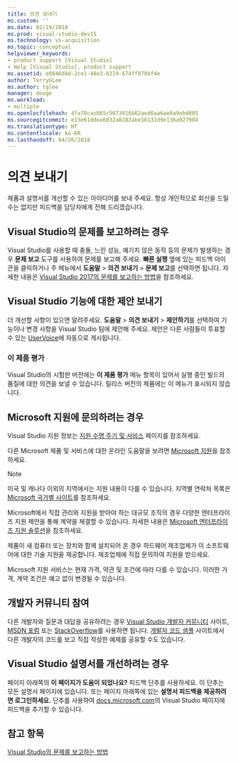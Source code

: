 ```yaml
---
title: 의견 보내기
ms.custom: ''
ms.date: 02/19/2018
ms.prod: visual-studio-dev15
ms.technology: vs-acquisition
ms.topic: conceptual
helpviewer_keywords:
- product support [Visual Studio]
- Help [Visual Studio], product support
ms.assetid: e0846d4d-2ce1-48e3-b219-674ff070bf4e
author: TerryGLee
ms.author: tglee
manager: douge
ms.workload:
- multiple
ms.openlocfilehash: 4fa70cac665c5673416b62aed6aa6ae0a9ebd805
ms.sourcegitcommit: e13e61ddea6032a8282abe16131d9e136a927984
ms.translationtype: HT
ms.contentlocale: ko-KR
ms.lasthandoff: 04/26/2018
---
```

# <a name="talk-to-us"></a>의견 보내기
제품과 설명서를 개선할 수 있는 아이디어를 보내 주세요. 항상 개인적으로 회신을 드릴 수는 없지만 피드백을 담당자에게 전해 드리겠습니다.  

## <a name="i-want-to-report-a-problem-with-visual-studio"></a>Visual Studio의 문제를 보고하려는 경우
Visual Studio를 사용할 때 충돌, 느린 성능, 예기치 않은 동작 등의 문제가 발생하는 경우 **문제 보고** 도구를 사용하여 문제를 보고해 주세요. **빠른 실행** 옆에 있는 피드백 아이콘을 클릭하거나 주 메뉴에서 **도움말** > **의견 보내기** > **문제 보고**를 선택하면 됩니다. 자세한 내용은 [Visual Studio 2017의 문제를 보고하는 방법](how-to-report-a-problem-with-visual-studio-2017.md)을 참조하세요.

## <a name="i-want-to-make-a-suggestion-about-visual-studio-features"></a>Visual Studio 기능에 대한 제안 보내기
더 개선할 사항이 있으면 알려주세요. **도움말** > **의견 보내기** > **제안하기**를 선택하여 기능이나 변경 사항을 Visual Studio 팀에 제안해 주세요. 제안은 다른 사람들이 투표할 수 있는 [UserVoice](https://visualstudio.uservoice.com)에 자동으로 게시됩니다.

### <a name="rate-this-product"></a>이 제품 평가
Visual Studio의 시험판 버전에는 **이 제품 평가** 메뉴 항목이 있어서 실행 중인 빌드의 품질에 대한 의견을 보낼 수 있습니다. 릴리스 버전의 제품에는 이 메뉴가 표시되지 않습니다.

## <a name="i-want-to-contact-microsoft-support"></a>Microsoft 지원에 문의하려는 경우
Visual Studio 지원 정보는 [지원 수명 주기 및 서비스](https://docs.microsoft.com/visualstudio/productinfo/vs-servicing-vs) 페이지를 참조하세요.

다른 Microsoft 제품 및 서비스에 대한 온라인 도움말을 보려면 [Microsoft 지원](http://go.microsoft.com/fwlink/?LinkID=99019)을 참조하세요.

> [!NOTE]
> 미국 및 캐나다 이외의 지역에서는 지원 내용이 다를 수 있습니다. 지역별 연락처 목록은 [Microsoft 국가별 사이트](http://www.microsoft.com/worldwide/)를 참조하세요.

Microsoft에서 직접 관리와 지원을 받아야 하는 대규모 조직의 경우 다양한 엔터프라이즈 지원 제안을 통해 계약을 체결할 수 있습니다. 자세한 내용은 [Microsoft 엔터프라이즈 지원 솔루션](http://go.microsoft.com/fwlink/?LinkId=258223)을 참조하세요.

제품이 새 컴퓨터 또는 장치와 함께 설치되어 온 경우 하드웨어 제조업체가 이 소프트웨어에 대한 기술 지원을 제공합니다. 제조업체에 직접 문의하여 지원을 받으세요.

Microsoft 지원 서비스는 현재 가격, 약관 및 조건에 따라 다를 수 있습니다. 이러한 가격, 계약 조건은 예고 없이 변경될 수 있습니다.

## <a name="i-want-to-get-involved-in-the-developer-community"></a>개발자 커뮤니티 참여
다른 개발자와 질문과 대답을 공유하려는 경우 [Visual Studio 개발자 커뮤니티](https://developercommunity.visualstudio.com/index.html) 사이트, [MSDN 포럼](http://social.msdn.microsoft.com/Forums/home) 또는 [StackOverflow](http://stackoverflow.com/)를 사용하면 됩니다. [개발자 코드 샘플](http://code.msdn.microsoft.com/) 사이트에서 다른 개발자의 코드를 보고 직접 작성한 예제를 공유할 수도 있습니다.

## <a name="i-want-to-help-improve-the-visual-studio-documentation"></a>Visual Studio 설명서를 개선하려는 경우
페이지 아래쪽의 **이 페이지가 도움이 되었나요?** 피드백 단추를 사용하세요. 이 단추는 모든 설명서 페이지에 있습니다. 또는 페이지 아래쪽에 있는 **설명서 피드백을 제공하려면 로그인하세요.** 단추를 사용하여 [docs.microsoft.com](https://docs.microsoft.com/visualstudio/)의 Visual Studio 페이지에 피드백을 추가할 수 있습니다.

## <a name="see-also"></a>참고 항목
 [Visual Studio의 문제를 보고하는 방법](how-to-report-a-problem-with-visual-studio-2017.md)
